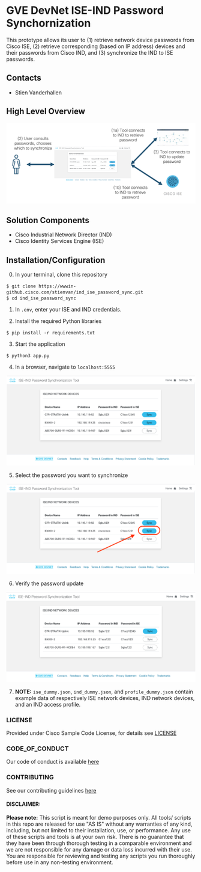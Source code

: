# GVE DevNet ISE-IND Password Synchornization
This prototype allows its user to (1) retrieve network device passwords from Cisco ISE, (2) retrieve corresponding (based on IP address) devices and their passwords from Cisco IND, and (3) synchronize the IND to ISE passwords. 

## Contacts
* Stien Vanderhallen

## High Level Overview

![](IMAGES/overview.png)

## Solution Components
*  Cisco Industrial Network Director (IND)
*  Cisco Identity Services Engine (ISE)

## Installation/Configuration

0. In your terminal, clone this repository

```
$ git clone https://wwwin-github.cisco.com/stienvan/ind_ise_password_sync.git
$ cd ind_ise_password_sync
```

1. In `.env`, enter your ISE and IND credentials.

2. Install the required Python libraries

```
$ pip install -r requirements.txt
```

3. Start the application

```
$ python3 app.py
```

4. In a browser, navigate to `localhost:5555`

![](IMAGES/image1.png)

5. Select the password you want to synchronize

![](IMAGES/image1b.png)

6. Verify the password update

![](IMAGES/image2.png)

7. **NOTE:** `ise_dummy.json`, `ind_dummy.json`, and `profile_dummy.json` contain example data of respectively ISE network devices, IND network devices, and an IND access profile.

### LICENSE

Provided under Cisco Sample Code License, for details see [LICENSE](LICENSE.md)

### CODE_OF_CONDUCT

Our code of conduct is available [here](CODE_OF_CONDUCT.md)

### CONTRIBUTING

See our contributing guidelines [here](CONTRIBUTING.md)

#### DISCLAIMER:
<b>Please note:</b> This script is meant for demo purposes only. All tools/ scripts in this repo are released for use "AS IS" without any warranties of any kind, including, but not limited to their installation, use, or performance. Any use of these scripts and tools is at your own risk. There is no guarantee that they have been through thorough testing in a comparable environment and we are not responsible for any damage or data loss incurred with their use.
You are responsible for reviewing and testing any scripts you run thoroughly before use in any non-testing environment.
